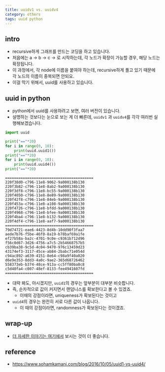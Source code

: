 ```yaml
---
title: uuidv1 vs. uuidv4
category: others
tags: uuid python
---
```


## intro

- recursive하게 그래프를 만드는 코딩을 하고 있습니다. 
- 처음에는 a -> b -> c -> 로 시작하는데, 각 노드가 확장이 가능할 경우, 해당 노드는 확장됩니다. 
- 이 과정에서, 각 node에 이름을 붙여야 하는데, recursive하게 풀고 있기 때문에 각 노드의 이름이 중복되면 안되요. 
- 이걸 막기 위해서, uuid를 사용하고 있습니다. 

## uuid in python

- python에서 uuid를 사용하려고 보면, 여러 버전이 있습니다. 
- 설명하는 것보다는 눈으로 보는 게 더 빠른데, `uuidv1` 과 `uuidv4`를 각각 여러번 실행해보겠습니다.

```python
import uuid

print("=="*20)
for i in range(0, 10):
    print(uuid.uuid1())
print("=="*20)
for i in range(0, 10):
    print(uuid.uuid4())
print("=="*20)
```

```
========================================
220f38d0-c796-11e8-9062-9a000138b130
220f3b82-c796-11e8-8ab2-9a000138b130
220f3df8-c796-11e8-bc55-9a000138b130
220f4050-c796-11e8-8e89-9a000138b130
220f42f8-c796-11e8-84eb-9a000138b130
220f453a-c796-11e8-a108-9a000138b130
220f4726-c796-11e8-bfdd-9a000138b130
220f4968-c796-11e8-bfee-9a000138b130
220f4ba4-c796-11e8-b132-9a000138b130
220f4df4-c796-11e8-aaf7-9a000138b130
========================================
79d74721-eae6-4423-8d4b-10dd90f3faa7
aede7b76-f5be-46f0-8a19-b78baf69a1fe
ef27b58a-ba2c-4701-9c0e-c9361b712d96
f56c0d67-3d26-4756-a7c5-2b54668757b5
cb39ba38-9c5d-4c04-9470-976c13459d23
43174ef3-3117-45ce-ab84-2babc71e054d
c94ac892-a639-4151-8e64-c98a9f40a020
d6e9e353-8dd3-4a0c-9ae2-365d68726462
558373eb-b374-48ce-913a-cc5ff80ba8c8
c5d40fa4-c007-48ef-8133-fee4941607fd
========================================
```

- 대략 봐도, 아시겠지만, `uuid1`의 경우는 앞부분이 대부분 비슷합니다. 
- 즉, 순차적으로 값이 커지면서 랜덤니스를 확보한다고 볼 수 있겠죠.
    - 이때의 강점이라면, uniqueness가 확보된다는 것이고
- `uuid4`의 경우는 완전히 서로 다른 값이 나옵니다. 
    - 이 때의 강점이라면, randomness가 확보된다는 것이겠죠. 


## wrap-up

- [더 자세한 이야기는 여기에서](https://www.sohamkamani.com/blog/2016/10/05/uuid1-vs-uuid4/) 보시는 것이 더 좋습니다. 

## reference

- <https://www.sohamkamani.com/blog/2016/10/05/uuid1-vs-uuid4/>